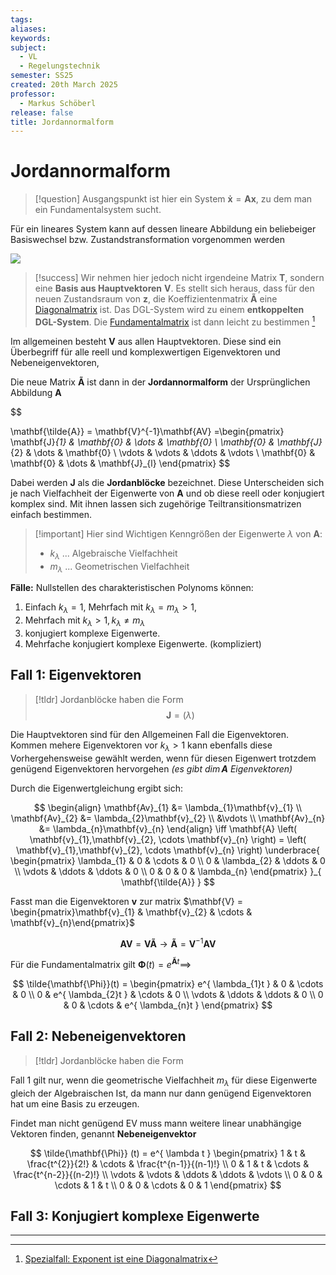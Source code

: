 ```yaml
---
tags: 
aliases: 
keywords: 
subject:
  - VL
  - Regelungstechnik
semester: SS25
created: 20th March 2025
professor:
  - Markus Schöberl
release: false
title: Jordannormalform
---
```

 
# Jordannormalform

> [!question] Ausgangspunkt ist hier ein System $\mathbf{\dot{x}}=\mathbf{Ax}$, zu dem man ein Fundamentalsystem sucht.

Für ein lineares System kann auf dessen lineare Abbildung ein beliebeiger Basiswechsel bzw. Zustandstransformation vorgenommen werden

![](Zustandstransformation.md#^TRF)

> [!success] Wir nehmen hier jedoch nicht irgendeine Matrix $\mathbf{T}$, sondern eine **Basis aus Hauptvektoren** $\mathbf{V}$.
> Es stellt sich heraus, dass für den neuen Zustandsraum von $\mathbf{z}$, die Koeffizientenmatrix $\mathbf{\tilde{A}}$ eine [Diagonalmatrix](Diagonalmatrix.md) ist. Das DGL-System wird zu einem **entkoppelten DGL-System**. Die [Fundamentalmatrix](../Analysis/Fundamentalmatrix.md) ist dann leicht zu bestimmen [^1]

Im allgemeinen besteht $\mathbf{V}$ aus allen Hauptvektoren. Diese sind ein Überbegriff für alle reell und komplexwertigen Eigenvektoren und Nebeneigenvektoren, 

Die neue Matrix $\mathbf{\tilde{A}}$ ist dann in der **Jordannormalform** der Ursprünglichen Abbildung $\mathbf{A}$

$$

$$
$$
\mathbf{\tilde{A}} = \mathbf{V}^{-1}\mathbf{AV} =\begin{pmatrix}
\mathbf{J}_{1} & \mathbf{0} & \dots & \mathbf{0} \\
\mathbf{0} & \mathbf{J}_{2} & \dots & \mathbf{0} \\
\vdots & \vdots & \ddots & \vdots \\
\mathbf{0} & \mathbf{0} & \dots & \mathbf{J}_{l}
\end{pmatrix}
$$

Dabei werden $\mathbf{J}$ als die **Jordanblöcke** bezeichnet. Diese Unterscheiden sich je nach Vielfachheit der Eigenwerte von $\mathbf{A}$ und ob diese reell oder konjugiert komplex sind. Mit ihnen lassen sich zugehörige Teiltransitionsmatrizen einfach bestimmen.

> [!important] Hier sind Wichtigen Kenngrößen der Eigenwerte $\lambda$ von $\mathbf{A}$:
> - $k_{\lambda}$ ... Algebraische Vielfachheit
> - $m_{\lambda}$ ... Geometrischen Vielfachheit

**Fälle:** Nullstellen des charakteristischen Polynoms können:

1. Einfach $k_{\lambda}=1$, Mehrfach mit $k_{\lambda}=m_{\lambda} > 1$,
2. Mehrfach mit $k_{\lambda}>1, k_{\lambda}\neq m_{\lambda}$
3. konjugiert komplexe Eigenwerte.
4. Mehrfache konjugiert komplexe Eigenwerte. (kompliziert)

## Fall 1: Eigenvektoren

> [!tldr] Jordanblöcke haben die Form
> $$\mathbf{J} = (\lambda)$$ 

Die Hauptvektoren sind für den Allgemeinen Fall die Eigenvektoren. Kommen mehere Eigenvektoren vor $k_{\lambda}>1$ kann ebenfalls diese Vorhergehensweise gewählt werden, wenn für diesen Eigenwert trotzdem genügend Eigenvektoren hervorgehen *(es gibt $\dim\mathbf{A}$ Eigenvektoren)*

Durch die Eigenwertgleichung ergibt sich:

$$
\begin{align}
\mathbf{Av}_{1} &= \lambda_{1}\mathbf{v}_{1} \\
\mathbf{Av}_{2} &= \lambda_{2}\mathbf{v}_{2} \\
&\vdots \\
\mathbf{Av}_{n} &= \lambda_{n}\mathbf{v}_{n}
\end{align} \iff \mathbf{A} \left( \mathbf{v}_{1},\mathbf{v}_{2}, \cdots \mathbf{v}_{n} \right) = \left( \mathbf{v}_{1},\mathbf{v}_{2}, \cdots \mathbf{v}_{n} \right)  \underbrace{ \begin{pmatrix}
\lambda_{1} & 0 & \cdots & 0 \\
0 & \lambda_{2} & \ddots & 0 \\
\vdots & \ddots & \ddots & 0 \\
0 & 0 & 0 & \lambda_{n}
\end{pmatrix} }_{ \mathbf{\tilde{A}} }
$$


Fasst man die Eigenvektoren $\mathbf{v}$ zur matrix $\mathbf{V} = \begin{pmatrix}\mathbf{v}_{1} & \mathbf{v}_{2} & \cdots & \mathbf{v}_{n}\end{pmatrix}$

$$
\mathbf{AV} = \mathbf{V \tilde{A}} \to \mathbf{\tilde{A}} = \mathbf{V}^{-1}\mathbf{AV}
$$



Für die Fundamentalmatrix gilt $\mathbf{\Phi}(t)=e^{ \mathbf{\tilde{A}}t} \implies$

$$
\tilde{\mathbf{\Phi}}(t) = \begin{pmatrix}
e^{ \lambda_{1}t } & 0 & \cdots & 0 \\
0 & e^{ \lambda_{2}t } & \cdots & 0 \\
\vdots & \ddots & \ddots & 0 \\
0 & 0 & \cdots & e^{ \lambda_{n}t }
\end{pmatrix}
$$

## Fall 2: Nebeneigenvektoren

> [!tldr] Jordanblöcke haben die Form
> 

Fall 1 gilt nur, wenn die geometrische Vielfachheit $m_{\lambda}$ für diese Eigenwerte gleich der Algebraischen Ist, da mann nur dann genügend Eigenvektoren hat um eine Basis zu erzeugen.

Findet man nicht genügend EV muss mann weitere linear unabhängige Vektoren finden, genannt **Nebeneigenvektor**

$$
\tilde{\mathbf{\Phi}} (t) = e^{ \lambda t } \begin{pmatrix}
1 & t & \frac{t^{2}}{2!}  & \cdots & \frac{t^{n-1}}{(n-1)!} \\
0 & 1 & t & \cdots & \frac{t^{n-2}}{(n-2)!} \\
\vdots & \vdots & \ddots & \ddots & \vdots \\
0 & 0 & \cdots & 1 & t \\
0 & 0 & \cdots & 0 & 1
\end{pmatrix}
$$

## Fall 3: Konjugiert komplexe Eigenwerte

---

[^1]: [Spezialfall: Exponent ist eine Diagonalmatrix](../Analysis/Matrix-Exponentialfunktion.md#Spezialfall%20Exponent%20ist%20eine%20Diagonalmatrix)
